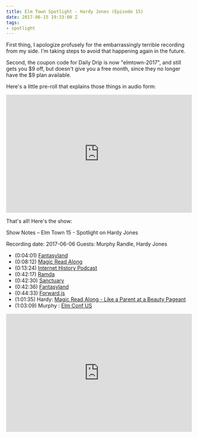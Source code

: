 ```yaml
---
title: Elm Town Spotlight - Hardy Jones (Episode 15)
date: 2017-06-15 19:33:00 Z
tags:
- spotlight
---
```


First thing, I apologize profusely for the embarrassingly terrible recording from my side. I'm taking steps to avoid that happening again in the future.

Second, the coupon code for Daily Drip is now "elmtown-2017", and still gets you $9 off, but doesn't give you a free month, since they no longer have the $9 plan available.

Here's a little pre-roll that explains those things in audio form:

<iframe src="https://cast.rocks/player/6039/Elm-Town-15---Preroll.mp3?episodeTitle=Elm%20Town%2015%20-%20Preroll%20and%20Correction&podcastTitle=Elm%20Town&episodeDate=June%2015th%2C%202017&imageURL=https%3A%2F%2Fcast.rocks%2Fhosting%2F6039%2Ffeeds%2F8YSE5.jpg&itunesLink=https%3A%2F%2Fitunes.apple.com%2Fus%2Fpodcast%2Felm-town%2Fid1158047037%3Fmt%3D2" style="border: none; min-height: 265px; max-height: 320px; max-width: 558px; min-width: 270px; width: 100%; height: 100%;" scrollbars="no"></iframe>

That's all! Here's the show:

Show Notes – Elm Town 15 - Spotlight on Hardy Jones

Recording date: 2017-06-06
Guests: Murphy Randle, Hardy Jones

- (0:04:01) [Fantasyland](https://github.com/fantasyland/fantasy-land)
- (0:08:12) [Magic Read Along](http://www.magicreadalong.com)
- (0:13:24) [Internet History Podcast](http://www.internethistorypodcast.com/)
- (0:42:17) [Ramda](http://ramdajs.com/)
- (0:42:30) [Sanctuary](https://github.com/sanctuary-js/sanctuary)
- (0:42:36) [Fantasyland](https://github.com/fantasyland/fantasy-land)
- (0:44:33) [Forward.js](https://forwardjs.com/)
- (1:01:35) Hardy: [Magic Read Along  - Like a Parent at a Beauty Pageant](http://www.magicreadalong.com/episode/53)
- (1:03:09) Murphy : [Elm Conf US](https://www.elm-conf.us/)

<iframe src="https://cast.rocks/player/6039/Elm-Town-15---Spotlight-on-Hardy-Jones.mp3?episodeTitle=Elm%20Town%2015%20-%20Spotlight%20on%20Hardy%20Jones&podcastTitle=Elm%20Town&episodeDate=June%2015th%2C%202017&imageURL=https%3A%2F%2Fcast.rocks%2Fhosting%2F6039%2Ffeeds%2F8YSE5.jpg&itunesLink=https%3A%2F%2Fitunes.apple.com%2Fus%2Fpodcast%2Felm-town%2Fid1158047037%3Fmt%3D2" style="border: none; min-height: 265px; max-height: 320px; max-width: 558px; min-width: 270px; width: 100%; height: 100%;" scrollbars="no"></iframe>
